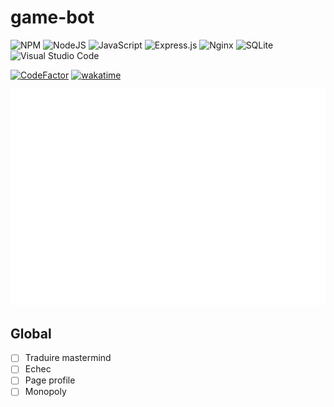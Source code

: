 # game-bot

![NPM](https://img.shields.io/badge/NPM-%23000000.svg?style=for-the-badge&logo=npm&logoColor=white)
![NodeJS](https://img.shields.io/badge/node.js-6DA55F?style=for-the-badge&logo=node.js&logoColor=white)
![JavaScript](https://img.shields.io/badge/javascript-%23323330.svg?style=for-the-badge&logo=javascript&logoColor=%23F7DF1E)
![Express.js](https://img.shields.io/badge/express.js-%23404d59.svg?style=for-the-badge&logo=express&logoColor=%2361DAFB)
![Nginx](https://img.shields.io/badge/nginx-%23009639.svg?style=for-the-badge&logo=nginx&logoColor=white)
![SQLite](https://img.shields.io/badge/sqlite-%2307405e.svg?style=for-the-badge&logo=sqlite&logoColor=white)
![Visual Studio Code](https://img.shields.io/badge/Visual%20Studio%20Code-0078d7.svg?style=for-the-badge&logo=visual-studio-code&logoColor=white)

[![CodeFactor](https://www.codefactor.io/repository/github/superalexandre/game-bot/badge?s=390f8bb32e42cacd0eabb8b92f9053ecb4a7b136)](https://www.codefactor.io/repository/github/superalexandre/game-bot)
[![wakatime](https://wakatime.com/badge/user/558b9eef-be8b-4d64-a7d7-1035d9321022/project/f2b8313c-8b4f-46cd-92b4-189956d62da7.svg)](https://wakatime.com/badge/user/558b9eef-be8b-4d64-a7d7-1035d9321022/project/f2b8313c-8b4f-46cd-92b4-189956d62da7)

![Metrics](https://github.com/Superalexandre/game-bot/blob/main/github-metrics.svg)

## Global

- [ ] Traduire mastermind
- [ ] Echec
- [ ] Page profile
- [ ] Monopoly
